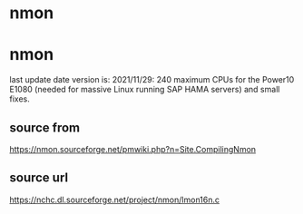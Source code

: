 # nmon
# nmon


last update date version is:
 2021/11/29: 240 maximum CPUs for the Power10 E1080 (needed for massive Linux running SAP HAMA servers) and small fixes.


## source from
https://nmon.sourceforge.net/pmwiki.php?n=Site.CompilingNmon

## source url
https://nchc.dl.sourceforge.net/project/nmon/lmon16n.c
